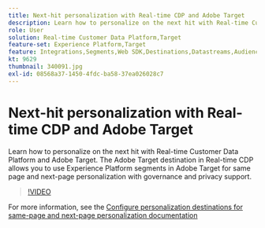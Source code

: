 ```yaml
---
title: Next-hit personalization with Real-time CDP and Adobe Target
description: Learn how to personalize on the next hit with Real-time Customer Data Platform (CDP) and Adobe Target.
role: User
solution: Real-time Customer Data Platform,Target
feature-set: Experience Platform,Target
feature: Integrations,Segments,Web SDK,Destinations,Datastreams,Audiences,Experience Targeting
kt: 9629
thumbnail: 340091.jpg
exl-id: 08568a37-1450-4fdc-ba58-37ea026028c7
---
```

# Next-hit personalization with Real-time CDP and Adobe Target

Learn how to personalize on the next hit with Real-time Customer Data Platform and Adobe Target. The Adobe Target destination in Real-time CDP allows you to use Experience Platform segments in Adobe Target for same page and next-page personalization with governance and privacy support.

>[!VIDEO](https://video.tv.adobe.com/v/340091?quality=12&learn=on)

For more information, see the [Configure personalization destinations for same-page and next-page personalization documentation](https://experienceleague.adobe.com/docs/experience-platform/destinations/ui/activate/configure-personalization-destinations.html)
